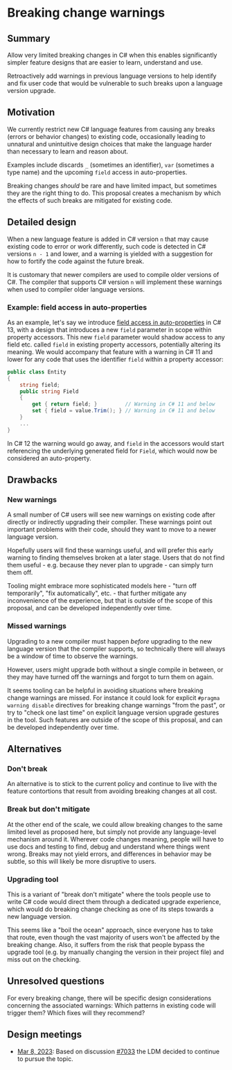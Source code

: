 # Breaking change warnings

## Summary
[summary]: #summary

Allow very limited breaking changes in C# when this enables significantly simpler feature designs that are easier to learn, understand and use. 

Retroactively add warnings in previous language versions to help identify and fix user code that would be vulnerable to such breaks upon a language version upgrade.

## Motivation
[motivation]: #motivation

We currently restrict new C# language features from causing any breaks (errors or behavior changes) to existing code, occasionally leading to unnatural and unintuitive design choices that make the language harder than necessary to learn and reason about.

Examples include discards `_` (sometimes an identifier), `var` (sometimes a type name) and the upcoming `field` access in auto-properties.

Breaking changes _should_ be rare and have limited impact, but sometimes they are the right thing to do. This proposal creates a mechanism by which the effects of such breaks are mitigated for existing code.  

## Detailed design
[design]: #detailed-design

When a new language feature is added in C# version `n` that may cause existing code to error or work differently, such code is detected in C# versions `n - 1` and lower, and a warning is yielded with a suggestion for how to fortify the code against the future break.

It is customary that newer compilers are used to compile older versions of C#. The compiler that supports C# version `n` will implement these warnings when used to compiler older language versions.

### Example: field access in auto-properties

As an example, let's say we introduce [field access in auto-properties](https://github.com/dotnet/csharplang/blob/main/proposals/semi-auto-properties.md) in C# 13, with a design that introduces a new `field` parameter in scope within property accessors. This new `field` parameter would shadow access to any field etc. called `field` in existing property accessors, potentially altering its meaning. We would accompany that feature with a warning in C# 11 and lower for any code that uses the identifier `field` within a property accessor:

``` c#
public class Entity
{
    string field;
    public string Field
    {
        get { return field; }         // Warning in C# 11 and below
        set { field = value.Trim(); } // Warning in C# 11 and below
    }
    ...
}
```

In C# 12 the warning would go away, and `field` in the accessors would start referencing the underlying generated field for `Field`, which would now be considered an auto-property. 

## Drawbacks
[drawbacks]: #drawbacks

### New warnings

A small number of C# users will see new warnings on existing code after directly or indirectly upgrading their compiler. These warnings point out important problems with their code, should they want to move to a newer language version. 

Hopefully users will find these warnings useful, and will prefer this early warning to finding themselves broken at a later stage. Users that do not find them useful - e.g. because they never plan to upgrade - can simply turn them off.

Tooling might embrace more sophisticated models here - "turn off temporarily", "fix automatically", etc. - that further mitigate any inconvenience of the experience, but that is outside of the scope of this proposal, and can be developed independently over time.

### Missed warnings

Upgrading to a new compiler must happen *before* upgrading to the new language version that the compiler supports, so technically there will always be a window of time to observe the warnings. 

However, users might upgrade both without a single compile in between, or they may have turned off the warnings and forgot to turn them on again.

It seems tooling can be helpful in avoiding situations where breaking change warnings are missed. For instance it could look for explicit `#pragma warning disable` directives for breaking change warnings "from the past", or try to "check one last time" on explicit language version upgrade gestures in the tool. Such features are outside of the scope of this proposal, and can be developed independently over time.

## Alternatives
[alternatives]: #alternatives

### Don't break

An alternative is to stick to the current policy and continue to live with the feature contortions that result from avoiding breaking changes at all cost.

### Break but don't mitigate

At the other end of the scale, we could allow breaking changes to the same limited level as proposed here, but simply not provide any language-level mechanism around it. Wherever code changes meaning, people will have to use docs and testing to find, debug and understand where things went wrong. Breaks may not yield errors, and differences in behavior may be subtle, so this will likely be more disruptive to users.

### Upgrading tool

This is a variant of "break don't mitigate" where the tools people use to write C# code would direct them through a dedicated upgrade experience, which would do breaking change checking as one of its steps towards a new language version.

This seems like a "boil the ocean" approach, since everyone has to take that route, even though the vast majority of users won't be affected by the breaking change. Also, it suffers from the risk that people bypass the upgrade tool (e.g. by manually changing the version in their project file) and miss out on the checking.

## Unresolved questions
[unresolved]: #unresolved-questions

For every breaking change, there will be specific design considerations concerning the associated warnings: Which patterns in existing code will trigger them? Which fixes will they recommend?

## Design meetings

- [Mar 8, 2023](https://github.com/dotnet/csharplang/blob/main/meetings/2023/LDM-2023-03-08.md#limited-breaking-changes-in-c): Based on discussion [#7033](https://github.com/dotnet/csharplang/discussions/7033) the LDM decided to continue to pursue the topic.
